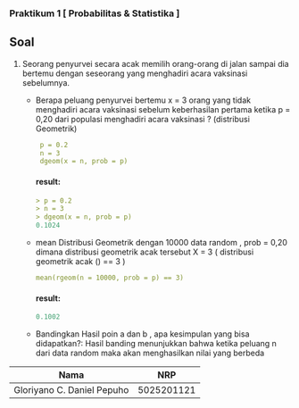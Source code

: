 ### Praktikum 1 [ Probabilitas & Statistika ]





## Soal
1. Seorang penyurvei secara acak memilih orang-orang di jalan sampai dia bertemu dengan
   seseorang yang menghadiri acara vaksinasi sebelumnya.
   
    - Berapa peluang penyurvei bertemu x = 3 orang yang tidak menghadiri acara vaksinasi
      sebelum keberhasilan pertama ketika p = 0,20 dari populasi menghadiri acara vaksinasi ?
      (distribusi Geometrik)
       
       ```yml
        p = 0.2
        n = 3
        dgeom(x = n, prob = p)
       ```
       #### result:
       ```yml
       > p = 0.2
       > n = 3
       > dgeom(x = n, prob = p)
       0.1024
       ```
    - mean Distribusi Geometrik dengan 10000 data random , prob = 0,20 dimana distribusi
      geometrik acak tersebut X = 3 ( distribusi geometrik acak () == 3 )
      
      ```yml
      mean(rgeom(n = 10000, prob = p) == 3)
      ```
      
      #### result:
      ```yml
      0.1002
      ```
    - Bandingkan Hasil poin a dan b , apa kesimpulan yang bisa didapatkan?:
      Hasil banding menunjukkan bahwa ketika peluang n dari data random maka akan menghasilkan nilai yang berbeda
       

    
    
    
    
    
    
    



















| Nama                      | NRP           |
|---------------------------|---------------|
|Gloriyano C. Daniel Pepuho |5025201121     |

